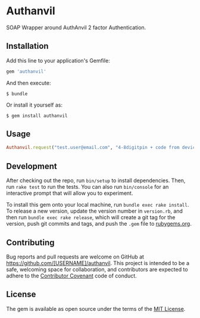 # Authanvil

SOAP Wrapper around AuthAnvil 2 factor Authentication.

## Installation

Add this line to your application's Gemfile:

```ruby
gem 'authanvil'
```

And then execute:

    $ bundle

Or install it yourself as:

    $ gem install authanvil

## Usage

```ruby
Authanvil.request("test.user@email.com", "4-8digitpin + code from device (no spaces)", "https://authanvil.companyname.com/AuthAnvil/sas.asmx")
```
## Development

After checking out the repo, run `bin/setup` to install dependencies. Then, run `rake test` to run the tests. You can also run `bin/console` for an interactive prompt that will allow you to experiment.

To install this gem onto your local machine, run `bundle exec rake install`. To release a new version, update the version number in `version.rb`, and then run `bundle exec rake release`, which will create a git tag for the version, push git commits and tags, and push the `.gem` file to [rubygems.org](https://rubygems.org).

## Contributing

Bug reports and pull requests are welcome on GitHub at https://github.com/[USERNAME]/authanvil. This project is intended to be a safe, welcoming space for collaboration, and contributors are expected to adhere to the [Contributor Covenant](contributor-covenant.org) code of conduct.

## License

The gem is available as open source under the terms of the [MIT License](http://opensource.org/licenses/MIT).

